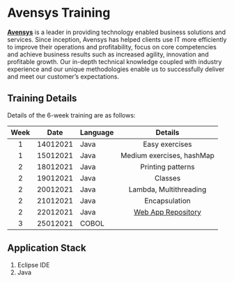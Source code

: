 # Avensys Training

**[Avensys](https://aven-sys.com/)** is a leader in providing technology enabled business solutions and services. Since inception, Avensys has helped clients use IT more efficiently to improve their operations and profitability, focus on core competencies and achieve business results such as increased agility, innovation and profitable growth. Our in-depth technical knowledge coupled with industry experience and our unique methodologies enable us to successfully deliver and meet our customer’s expectations.

## Training Details

Details of the 6-week training are as follows:

|  Week  |    Date     |  Language  |           Details          |
| :----: | :---------: | ---------- | :------------------------: |
|   1    |   14012021  |  Java      |  Easy exercises            |
|   1    |   15012021  |  Java      |  Medium exercises, hashMap |
|   2    |   18012021  |  Java      |  Printing patterns         |
|   2    |   19012021  |  Java      |  Classes                   |
|   2    |   20012021  |  Java      |  Lambda, Multithreading    |
|   2    |   21012021  |  Java      |  Encapsulation             |
|   2    |   22012021  |  Java      |  [Web App Repository](https://github.com/alexwong23/Avensys_Web_App) |
|   3    |   25012021  |  COBOL     |                            |

## Application Stack

1. Eclipse IDE
2. Java
